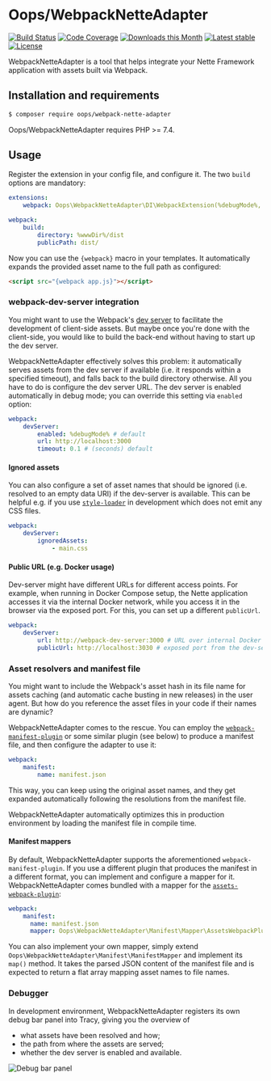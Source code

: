 # Oops/WebpackNetteAdapter

[![Build Status](https://img.shields.io/github/workflow/status/o2ps/WebpackNetteAdapter/Test)](https://github.com/o2ps/WebpackNetteAdapter/actions?query=workflow%3ATest)
[![Code Coverage](https://img.shields.io/codecov/c/github/o2ps/WebpackNetteAdapter.svg)](https://codecov.io/gh/o2ps/WebpackNetteAdapter)
[![Downloads this Month](https://img.shields.io/packagist/dm/oops/webpack-nette-adapter.svg)](https://packagist.org/packages/oops/webpack-nette-adapter)
[![Latest stable](https://img.shields.io/packagist/v/oops/webpack-nette-adapter.svg)](https://packagist.org/packages/oops/webpack-nette-adapter)
[![License](https://img.shields.io/packagist/l/oops/webpack-nette-adapter)](https://packagist.org/packages/oops/webpack-nette-adapter)

WebpackNetteAdapter is a tool that helps integrate your Nette Framework application with assets built via Webpack.


## Installation and requirements

```bash
$ composer require oops/webpack-nette-adapter
```

Oops/WebpackNetteAdapter requires PHP >= 7.4.


## Usage

Register the extension in your config file, and configure it. The two `build` options are mandatory:

```yaml
extensions:
    webpack: Oops\WebpackNetteAdapter\DI\WebpackExtension(%debugMode%, %consoleMode%)

webpack:
    build:
        directory: %wwwDir%/dist
        publicPath: dist/
```


Now you can use the `{webpack}` macro in your templates. It automatically expands the provided asset name to the full path as configured:

```html
<script src="{webpack app.js}"></script>
```


### webpack-dev-server integration

You might want to use the Webpack's [dev server](https://www.npmjs.com/package/webpack-dev-server) to facilitate the development of client-side assets. But maybe once you're done with the client-side, you would like to build the back-end without having to start up the dev server.

WebpackNetteAdapter effectively solves this problem: it automatically serves assets from the dev server if available (i.e. it responds within a specified timeout), and falls back to the build directory otherwise. All you have to do is configure the dev server URL. The dev server is enabled automatically in debug mode; you can override this setting via `enabled` option:

```yaml
webpack:
    devServer:
        enabled: %debugMode% # default
        url: http://localhost:3000
        timeout: 0.1 # (seconds) default
```

#### Ignored assets

You can also configure a set of asset names that should be ignored (i.e. resolved to an empty data URI) if the dev-server is available. This can be helpful e.g. if you use [`style-loader`](https://www.npmjs.com/package/style-loader) in development which does not emit any CSS files.

```yaml
webpack:
    devServer:
        ignoredAssets:
            - main.css
```

#### Public URL (e.g. Docker usage)

Dev-server might have different URLs for different access points. For example, when running in Docker Compose setup, the Nette application accesses it via the internal Docker network, while you access it in the browser via the exposed port. For this, you can set up a different `publicUrl`.   

```yaml
webpack:
    devServer:
        url: http://webpack-dev-server:3000 # URL over internal Docker network
        publicUrl: http://localhost:3030 # exposed port from the dev-server container
```


### Asset resolvers and manifest file

You might want to include the Webpack's asset hash in its file name for assets caching (and automatic cache busting in new releases) in the user agent. But how do you reference the asset files in your code if their names are dynamic?

WebpackNetteAdapter comes to the rescue. You can employ the [`webpack-manifest-plugin`](https://www.npmjs.com/package/webpack-manifest-plugin) or some similar plugin (see below) to produce a manifest file, and then configure the adapter to use it:

```yaml
webpack:
    manifest:
        name: manifest.json
```

This way, you can keep using the original asset names, and they get expanded automatically following the resolutions from the manifest file.

WebpackNetteAdapter automatically optimizes this in production environment by loading the manifest file in compile time.


#### Manifest mappers

By default, WebpackNetteAdapter supports the aforementioned `webpack-manifest-plugin`. If you use a different plugin that produces the manifest in a different format, you can implement and configure a mapper for it. WebpackNetteAdapter comes bundled with a mapper for the [`assets-webpack-plugin`](https://www.npmjs.com/package/assets-webpack-plugin):

```yaml
webpack:
    manifest:
      name: manifest.json
      mapper: Oops\WebpackNetteAdapter\Manifest\Mapper\AssetsWebpackPluginMapper
```

You can also implement your own mapper, simply extend `Oops\WebpackNetteAdapter\Manifest\ManifestMapper` and implement its `map()` method. It takes the parsed JSON content of the manifest file and is expected to return a flat array mapping asset names to file names.


### Debugger

In development environment, WebpackNetteAdapter registers its own debug bar panel into Tracy, giving you the overview of

- what assets have been resolved and how;
- the path from where the assets are served;
- whether the dev server is enabled and available.

![Debug bar panel](doc/debug_panel.png)
